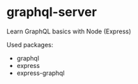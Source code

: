 # graphql-server
Learn GraphQL basics with Node (Express)

Used packages:
* graphql
* express
* express-graphql
